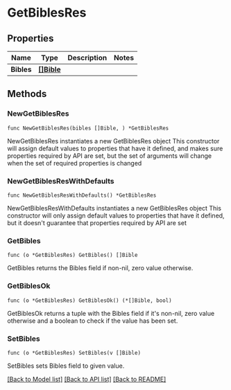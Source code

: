 # GetBiblesRes

## Properties

Name | Type | Description | Notes
------------ | ------------- | ------------- | -------------
**Bibles** | [**[]Bible**](Bible.md) |  | 

## Methods

### NewGetBiblesRes

`func NewGetBiblesRes(bibles []Bible, ) *GetBiblesRes`

NewGetBiblesRes instantiates a new GetBiblesRes object
This constructor will assign default values to properties that have it defined,
and makes sure properties required by API are set, but the set of arguments
will change when the set of required properties is changed

### NewGetBiblesResWithDefaults

`func NewGetBiblesResWithDefaults() *GetBiblesRes`

NewGetBiblesResWithDefaults instantiates a new GetBiblesRes object
This constructor will only assign default values to properties that have it defined,
but it doesn't guarantee that properties required by API are set

### GetBibles

`func (o *GetBiblesRes) GetBibles() []Bible`

GetBibles returns the Bibles field if non-nil, zero value otherwise.

### GetBiblesOk

`func (o *GetBiblesRes) GetBiblesOk() (*[]Bible, bool)`

GetBiblesOk returns a tuple with the Bibles field if it's non-nil, zero value otherwise
and a boolean to check if the value has been set.

### SetBibles

`func (o *GetBiblesRes) SetBibles(v []Bible)`

SetBibles sets Bibles field to given value.



[[Back to Model list]](../README.md#documentation-for-models) [[Back to API list]](../README.md#documentation-for-api-endpoints) [[Back to README]](../README.md)



